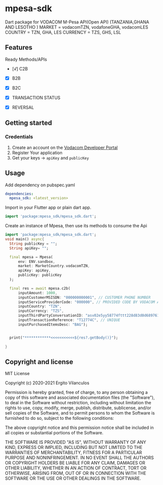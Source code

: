 # mpesa-sdk

Dart package for VODACOM M-Pesa API(Open API) (TANZANIA,GHANA AND LESOTHO )
MARKET = vodacomTZN, vodafoneGHA, vodacomLES
COUNTRY = TZN, GHA, LES
CURRENCY = TZS, GHS, LSL


## Features
Ready Methods/APIs

- [√] C2B
- [x] B2B
- [x] B2C
- [x] TRANSACTION STATUS
- [x] REVERSAL


## Getting started

### Credentials

1. Create an account on the [Vodacom Developer Portal](https://openapiportal.m-pesa.com/)
2. Register Your application
3. Get your keys -> `apiKey` and `publicKey`

## Usage
Add dependency on pubspec.yaml
```yaml
dependencies:
  mpesa_sdk: <latest_version>
```
Import in your Flutter app or plain dart app.

```dart
import 'package:mpesa_sdk/mpesa_sdk.dart';
```
Create an instance of Mpesa, then use its methods to consume the Api

```dart
import 'package:mpesa_sdk/mpesa_sdk.dart';
void main() async{
  String publicKey = "";
  String apiKey= "";

  final mpesa = Mpesa(
      env: ENV.sandbox,
      market: MarketCountry.vodacomTZN,
      apiKey: apiKey,
      publicKey: publicKey
  );

  final res = await mpesa.c2b(
      inputAmount: 1000,
      inputCustomerMSISDN: "000000000001", // CUSTOMER PHONE NUMBER
      inputServiceProviderCode: "000000", // PROVIDED CODE BY VODACOM AFTER REGISTERING YOUR ORG.
      inputCountry: "TZN",
      inputCurrency: "TZS",
      inputThirdPartyConversationID: "asv02e5yy58774fttt228d83d0d689761", // UNIQUE
      inputTransactionReference: "T12774C", // UNIQUE
      inputPurchasedItemsDesc: "BAG");


  print("************<<<<<<<<<<<${res?.getBody()}");
  
}
```

## Copyright and license

MIT License

Copyright (c) 2020-2021 Ergito Vilanculos

Permission is hereby granted, free of charge, to any person obtaining a copy
of this software and associated documentation files (the "Software"), to deal
in the Software without restriction, including without limitation the rights
to use, copy, modify, merge, publish, distribute, sublicense, and/or sell
copies of the Software, and to permit persons to whom the Software is
furnished to do so, subject to the following conditions:

The above copyright notice and this permission notice shall be included in all
copies or substantial portions of the Software.

THE SOFTWARE IS PROVIDED "AS IS", WITHOUT WARRANTY OF ANY KIND, EXPRESS OR
IMPLIED, INCLUDING BUT NOT LIMITED TO THE WARRANTIES OF MERCHANTABILITY,
FITNESS FOR A PARTICULAR PURPOSE AND NONINFRINGEMENT. IN NO EVENT SHALL THE
AUTHORS OR COPYRIGHT HOLDERS BE LIABLE FOR ANY CLAIM, DAMAGES OR OTHER
LIABILITY, WHETHER IN AN ACTION OF CONTRACT, TORT OR OTHERWISE, ARISING FROM,
OUT OF OR IN CONNECTION WITH THE SOFTWARE OR THE USE OR OTHER DEALINGS IN THE
SOFTWARE.